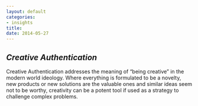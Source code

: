```yaml
---
layout: default
categories:
- insights
title:
date: 2014-05-27
---
```


<div>
	<h2 class="col-md-12 vcenter"> <em>Creative Authentication</em> </h2> 
</div>

<div class="container-fluid">
	<div class="row-fluid">
		<div class="col-lg-12">
			<div class="row">
				<p class=" col-md-8 col-md-offset-2 vcenter">Creative Authentication addresses the meaning of “being creative” in the modern world ideology. Where everything is formulated to be a novelty, new products or new solutions are the valuable ones and similar ideas seem not to be worthy, creativity can be a potent tool if used as a strategy to challenge complex problems.</p>
			</div>
		</div>
	</div>
</div>
